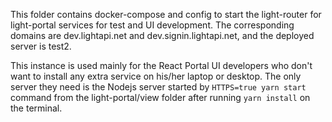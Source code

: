 This folder contains docker-compose and config to start the light-router for light-portal services for test and UI development. The corresponding domains are dev.lightapi.net and dev.signin.lightapi.net, and the deployed server is test2. 

This instance is used mainly for the React Portal UI developers who don't want to install any extra service on his/her laptop or desktop. The only server they need is the Nodejs server started by `HTTPS=true yarn start` command from the light-portal/view folder after running `yarn install` on the terminal.
 
